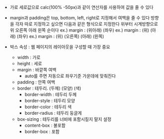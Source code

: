 - 가로 세로값으로 calc(100% -50px)과 같이 연산자를 사용하여 값을 줄 수 있다
- margin과 padding은 top, bottom, left, right로 지정해서 여백을 줄 수 있다
	방향을 각자 따로 지정하고 싶으면 다음과 같은 형식으로 지정한다
	위부터 시계방향으로 위 오른쪽 아래 왼쪽 순이다
	ex.) margin : (위아래) (좌우)
	ex.) margin : (위) (아래) (좌우)
	ex.) margin : (위) (오른쪽) (아래) (왼쪽)

- 박스 속성 : 웹 페이지의 레이아웃을 구성할 때 가장 중요
	- width : 가로
	- height : 세로
	- margin : 바깥쪽 여백
		- auto를 주면 자동으로 좌우기준 가운데에 맞춰진다
	- padding : 안쪽 여백
	- border : 테두리. (두께) (모양) (색)
		- border-width : 테두리 두께
		- border-style : 테두리 모양
		- border-color : 테두리 색
		- border-radius : 테두리 둥글게
	- box-sizing : 테두리를 너비에 포함시킬지 말지 설정
		- content-box : 불포함
		- border-box : 포함
